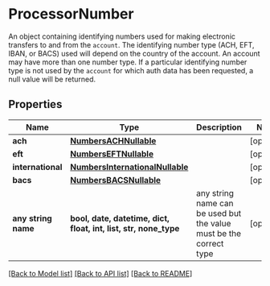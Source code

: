 # ProcessorNumber

An object containing identifying numbers used for making electronic transfers to and from the `account`. The identifying number type (ACH, EFT, IBAN, or BACS) used will depend on the country of the account. An account may have more than one number type. If a particular identifying number type is not used by the `account` for which auth data has been requested, a null value will be returned.

## Properties
Name | Type | Description | Notes
------------ | ------------- | ------------- | -------------
**ach** | [**NumbersACHNullable**](NumbersACHNullable.md) |  | [optional] 
**eft** | [**NumbersEFTNullable**](NumbersEFTNullable.md) |  | [optional] 
**international** | [**NumbersInternationalNullable**](NumbersInternationalNullable.md) |  | [optional] 
**bacs** | [**NumbersBACSNullable**](NumbersBACSNullable.md) |  | [optional] 
**any string name** | **bool, date, datetime, dict, float, int, list, str, none_type** | any string name can be used but the value must be the correct type | [optional]

[[Back to Model list]](../README.md#documentation-for-models) [[Back to API list]](../README.md#documentation-for-api-endpoints) [[Back to README]](../README.md)


